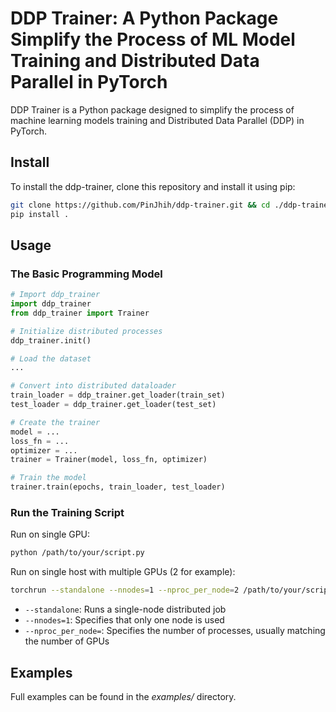 # DDP Trainer: A Python Package Simplify the Process of ML Model Training and Distributed Data Parallel in PyTorch

DDP Trainer is a Python package designed to simplify the process of machine learning models training and Distributed Data Parallel (DDP) in PyTorch.

## Install

To install the ddp-trainer, clone this repository and install it using pip:
```bash
git clone https://github.com/PinJhih/ddp-trainer.git && cd ./ddp-trainer
pip install .
```

## Usage 

### The Basic Programming Model

```python
# Import ddp_trainer
import ddp_trainer
from ddp_trainer import Trainer

# Initialize distributed processes
ddp_trainer.init()

# Load the dataset
...

# Convert into distributed dataloader
train_loader = ddp_trainer.get_loader(train_set)
test_loader = ddp_trainer.get_loader(test_set)

# Create the trainer
model = ...
loss_fn = ...
optimizer = ...
trainer = Trainer(model, loss_fn, optimizer)

# Train the model
trainer.train(epochs, train_loader, test_loader)
```

### Run the Training Script

Run on single GPU:
```bash
python /path/to/your/script.py
```

Run on single host with multiple GPUs (2 for example):
```bash
torchrun --standalone --nnodes=1 --nproc_per_node=2 /path/to/your/script.py
```
- `--standalone`: Runs a single-node distributed job
- `--nnodes=1`: Specifies that only one node is used
- `--nproc_per_node=`: Specifies the number of processes, usually matching the number of GPUs

## Examples

Full examples can be found in the *examples/* directory.
